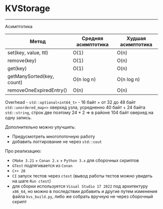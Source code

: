 # KVStorage

---

Асимптотика

| Метод                     | Средняя асимптотика | Худшая асимптотика |
|---------------------------|---------------------|--------------------|
| set(key, value, ttl)      | O(1)                | O(n)               |
| remove(key)               | O(1)                | O(n)               |
| get(key)                  | O(1)                | O(n)               |
| getManySorted(key, count) | O(n log n)          | O(n log n)         |
| removeOneExpiredEntry()   | O(n)                | O(n)               |

Overhead - ```std::optional<int64_t>``` - 16 байт + от 32 до 48 байт ```std::unordered_map<>``` оверхед узла, усредненно 40 байт + 24 байта ```std::string```, строк две поэтому 24 * 2 => в районе 104 байт оверхед на одну запись.

Дополнительно можно улучшить:
* Предусмотреть многопоточную работу
* добавить логгирование не через ```std::cout```

Про реализацию:
* ```CMake 3.21``` + ```Conan 2.x``` + ```Python 3.x``` для сборочных скриптов
* ```GTest``` подтягивается из ```Conan```
* ```C++ 20```
* ```CI``` запуск тестов через ```ctest``` (вывод работы тестов можно увидеть на шаге ```Run ctest```)
* для сборки используется ```Visual Studio 17 2022``` под архитектуру ```x86_64```, но можно в последствии добавить и другие путем изменения файла ```kvs_build.py```, либо же собрать вручную не через сборочный скрипт